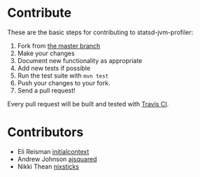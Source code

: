 # Contribute
These are the basic steps for contributing to statsd-jvm-profiler:

1. Fork from [the master branch](https://github.com/etsy/Sahale)
2. Make your changes
3. Document new functionality as appropriate
4. Add new tests if possible
5. Run the test suite with `mvn test`
6. Push your changes to your fork.
7. Send a pull request!

Every pull request will be built and tested with [Travis CI](https://travis-ci.org/etsy/Sahale).

# Contributors
- Eli Reisman [initialcontext](https://github.com/initialcontext)
- Andrew Johnson [ajsquared](https://github.com/ajsquared)
- Nikki Thean [nixsticks](https://github.com/nixsticks)
